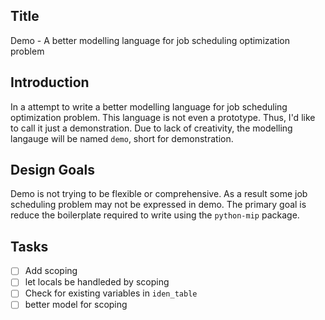 ## Title

Demo - A better modelling language for job scheduling optimization problem

## Introduction

In a attempt to write a better modelling language for job scheduling optimization problem. This language is not even a prototype. Thus, I'd like to call it just a demonstration. Due to lack of creativity, the modelling langauge will be named `demo`, short for demonstration.

## Design Goals

Demo is not trying to be flexible or comprehensive. As a result some job scheduling problem may not be expressed in demo. The primary goal is reduce the boilerplate required to write using the `python-mip` package.

## Tasks

- [ ] Add scoping
- [ ] let locals be handleded by scoping
- [ ] Check for existing variables in `iden_table`
- [ ] better model for scoping